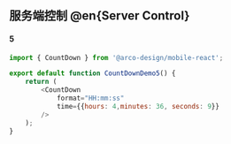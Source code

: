 ## 服务端控制 @en{Server Control}

#### 5

```js
import { CountDown } from '@arco-design/mobile-react';

export default function CountDownDemo5() {
    return (
        <CountDown
            format="HH:mm:ss"
            time={{hours: 4,minutes: 36, seconds: 9}}
        />
    );
}
```
